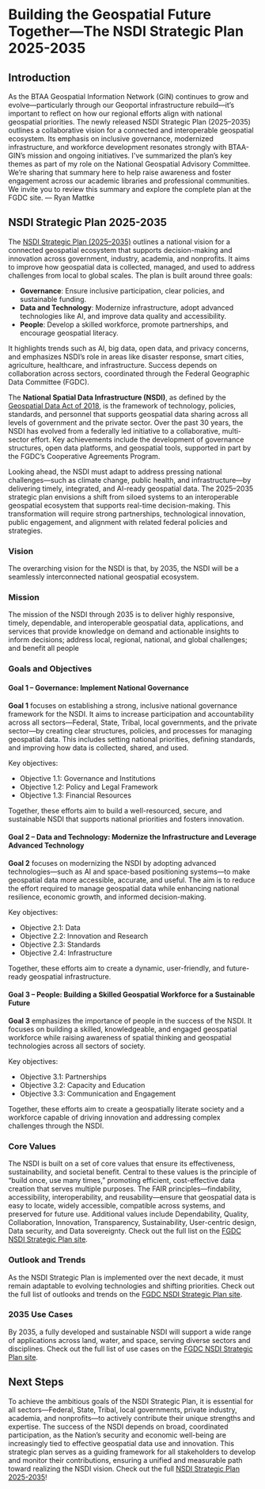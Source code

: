 # Building the Geospatial Future Together—The NSDI Strategic Plan 2025-2035

## Introduction

As the BTAA Geospatial Information Network (GIN) continues to grow and evolve—particularly through our Geoportal infrastructure rebuild—it’s important to reflect on how our regional efforts align with national geospatial priorities. The newly released NSDI Strategic Plan (2025–2035) outlines a collaborative vision for a connected and interoperable geospatial ecosystem. Its emphasis on inclusive governance, modernized infrastructure, and workforce development resonates strongly with BTAA-GIN’s mission and ongoing initiatives. I've summarized the plan’s key themes as part of my role on the National Geospatial Advisory Committee. We’re sharing that summary here to help raise awareness and foster engagement across our academic libraries and professional communities. We invite you to review this summary and explore the complete plan at the FGDC site. –– Ryan Mattke

## NSDI Strategic Plan 2025-2035
The [NSDI Strategic Plan (2025–2035)](https://www.fgdc.gov/nsdi-plan/NSDI2035) outlines a national vision for a connected geospatial ecosystem that supports decision-making and innovation across government, industry, academia, and nonprofits. It aims to improve how geospatial data is collected, managed, and used to address challenges from local to global scales.
The plan is built around three goals:

* **Governance**: Ensure inclusive participation, clear policies, and sustainable funding.
* **Data and Technology**: Modernize infrastructure, adopt advanced technologies like AI, and improve data quality and accessibility.
* **People**: Develop a skilled workforce, promote partnerships, and encourage geospatial literacy.

It highlights trends such as AI, big data, open data, and privacy concerns, and emphasizes NSDI’s role in areas like disaster response, smart cities, agriculture, healthcare, and infrastructure. Success depends on collaboration across sectors, coordinated through the Federal Geographic Data Committee (FGDC).

The **National Spatial Data Infrastructure (NSDI)**, as defined by the [Geospatial Data Act of 2018](https://www.fgdc.gov/gda), is the framework of technology, policies, standards, and personnel that supports geospatial data sharing across all levels of government and the private sector. Over the past 30 years, the NSDI has evolved from a federally led initiative to a collaborative, multi-sector effort. Key achievements include the development of governance structures, open data platforms, and geospatial tools, supported in part by the FGDC’s Cooperative Agreements Program.

Looking ahead, the NSDI must adapt to address pressing national challenges—such as climate change, public health, and infrastructure—by delivering timely, integrated, and AI-ready geospatial data. The 2025–2035 strategic plan envisions a shift from siloed systems to an interoperable geospatial ecosystem that supports real-time decision-making. This transformation will require strong partnerships, technological innovation, public engagement, and alignment with related federal policies and strategies.

### Vision
The overarching vision for the NSDI is that, by 2035, the NSDI will be a seamlessly interconnected national geospatial ecosystem.

### Mission
The mission of the NSDI through 2035 is to deliver highly responsive, timely, dependable, and interoperable geospatial data, applications, and services that provide knowledge on demand and actionable insights to inform decisions; address local, regional, national, and global challenges; and benefit all people

### Goals and Objectives
#### Goal 1 – Governance: Implement National Governance 
**Goal 1** focuses on establishing a strong, inclusive national governance framework for the NSDI. It aims to increase participation and accountability across all sectors—Federal, State, Tribal, local governments, and the private sector—by creating clear structures, policies, and processes for managing geospatial data. This includes setting national priorities, defining standards, and improving how data is collected, shared, and used.

Key objectives:

* Objective 1.1: Governance and Institutions
* Objective 1.2: Policy and Legal Framework
* Objective 1.3: Financial Resources

Together, these efforts aim to build a well-resourced, secure, and sustainable NSDI that supports national priorities and fosters innovation.

#### Goal 2 – Data and Technology: Modernize the Infrastructure and Leverage Advanced Technology
**Goal 2** focuses on modernizing the NSDI by adopting advanced technologies—such as AI and space-based positioning systems—to make geospatial data more accessible, accurate, and useful. The aim is to reduce the effort required to manage geospatial data while enhancing national resilience, economic growth, and informed decision-making.

Key objectives:

* Objective 2.1: Data
* Objective 2.2: Innovation and Research
* Objective 2.3: Standards
* Objective 2.4: Infrastructure

Together, these efforts aim to create a dynamic, user-friendly, and future-ready geospatial infrastructure.

#### Goal 3 – People: Building a Skilled Geospatial Workforce for a Sustainable Future
**Goal 3** emphasizes the importance of people in the success of the NSDI. It focuses on building a skilled, knowledgeable, and engaged geospatial workforce while raising awareness of spatial thinking and geospatial technologies across all sectors of society.

Key objectives:

* Objective 3.1: Partnerships
* Objective 3.2: Capacity and Education
* Objective 3.3: Communication and Engagement

Together, these efforts aim to create a geospatially literate society and a workforce capable of driving innovation and addressing complex challenges through the NSDI.

### Core Values
The NSDI is built on a set of core values that ensure its effectiveness, sustainability, and societal benefit. Central to these values is the principle of “build once, use many times,” promoting efficient, cost-effective data creation that serves multiple purposes. The FAIR principles—findability, accessibility, interoperability, and reusability—ensure that geospatial data is easy to locate, widely accessible, compatible across systems, and preserved for future use. Additional values include Dependability, Quality, Collaboration, Innovation, Transparency, Sustainability, User-centric design, Data security, and Data sovereignty. Check out the full list on the [FGDC NSDI Strategic Plan site](https://www.fgdc.gov/nsdi-plan/).

### Outlook and Trends 
As the NSDI Strategic Plan is implemented over the next decade, it must remain adaptable to evolving technologies and shifting priorities. Check out the full list of outlooks and trends on the [FGDC NSDI Strategic Plan site](https://www.fgdc.gov/nsdi-plan/).

### 2035 Use Cases
By 2035, a fully developed and sustainable NSDI will support a wide range of applications across land, water, and space, serving diverse sectors and disciplines. Check out the full list of use cases on the [FGDC NSDI Strategic Plan site](https://www.fgdc.gov/nsdi-plan/).

## Next Steps 
To achieve the ambitious goals of the NSDI Strategic Plan, it is essential for all sectors—Federal, State, Tribal, local governments, private industry, academia, and nonprofits—to actively contribute their unique strengths and expertise. The success of the NSDI depends on broad, coordinated participation, as the Nation’s security and economic well-being are increasingly tied to effective geospatial data use and innovation. This strategic plan serves as a guiding framework for all stakeholders to develop and monitor their contributions, ensuring a unified and measurable path toward realizing the NSDI vision.
Check out the full [NSDI Strategic Plan 2025-2035](https://www.fgdc.gov/nsdi-plan)!
